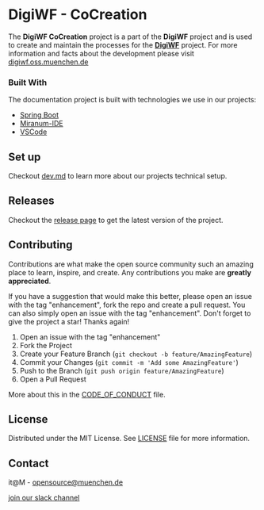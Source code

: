 # DigiWF - CoCreation

The __DigiWF CoCreation__ project is a part of the __DigiWF__ project and is used to create and maintain the processes for the [__DigiWF__](https://github.com/it-at-m/digiwf-core) project.
For more information and facts about the development please visit [digiwf.oss.muenchen.de](https://digiwf.oss.muenchen.de)


### Built With

The documentation project is built with technologies we use in our projects:

* [Spring Boot](https://spring.io/projects/spring-boot)
* [Miranum-IDE](https://miranum.com/)
* [VSCode](https://code.visualstudio.com/)


## Set up

Checkout [dev.md](dev.md) to learn more about our projects technical setup.


## Releases

Checkout the [release page](https://github.com/it-at-m/digiwf-cocreation/releases) to get the latest version of the project.


## Contributing

Contributions are what make the open source community such an amazing place to learn, inspire, and create. Any
contributions you make are **greatly appreciated**.

If you have a suggestion that would make this better, please open an issue with the tag "enhancement", fork the repo and
create a pull request. You can also simply open an issue with the tag "enhancement". Don't forget to give the project a
star! Thanks again!

1. Open an issue with the tag "enhancement"
2. Fork the Project
3. Create your Feature Branch (`git checkout -b feature/AmazingFeature`)
4. Commit your Changes (`git commit -m 'Add some AmazingFeature'`)
5. Push to the Branch (`git push origin feature/AmazingFeature`)
6. Open a Pull Request

More about this in the [CODE_OF_CONDUCT](/CODE_OF_CONDUCT.md) file.


## License

Distributed under the MIT License. See [LICENSE](LICENSE) file for more information.


## Contact

it@M - opensource@muenchen.de

[join our slack channel](https://join.slack.com/t/digiwf/shared_invite/zt-14jxazj1j-jq0WNtXp7S7HAwJA7tKgpw)
